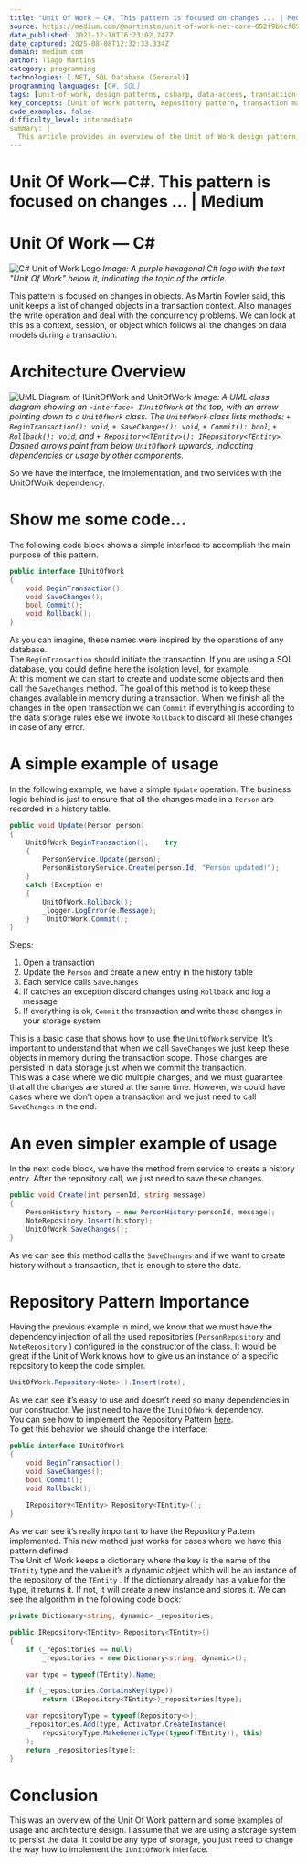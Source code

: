 ```yaml
---
title: "Unit Of Work — C#. This pattern is focused on changes ... | Medium"
source: https://medium.com/@martinstm/unit-of-work-net-core-652f9b6cf894
date_published: 2021-12-18T16:23:02.247Z
date_captured: 2025-08-08T12:32:33.334Z
domain: medium.com
author: Tiago Martins
category: programming
technologies: [.NET, SQL Database (General)]
programming_languages: [C#, SQL]
tags: [unit-of-work, design-patterns, csharp, data-access, transaction-management, repository-pattern, software-architecture, dotnet, object-lifecycle]
key_concepts: [Unit of Work pattern, Repository pattern, transaction management, object lifecycle, dependency injection, concurrency, data persistence, architectural patterns]
code_examples: false
difficulty_level: intermediate
summary: |
  This article provides an overview of the Unit of Work design pattern, defining it as a context that tracks changes to objects within a transaction. It illustrates its implementation in C# with core methods like `BeginTransaction`, `SaveChanges`, `Commit`, and `Rollback`, which mirror typical database operations. The author provides practical code examples demonstrating its usage for managing multiple data modifications atomically and highlights its synergy with the Repository pattern. The piece emphasizes that `SaveChanges` keeps changes in memory until `Commit` persists them to the underlying data storage, making the pattern adaptable to various storage systems.
---
```

# Unit Of Work — C#. This pattern is focused on changes ... | Medium

# Unit Of Work — C#

![C# Unit of Work Logo](https://miro.medium.com/v2/resize:fit:700/1*qEmLubkC3Agiaap5wnBu9g.png)
*Image: A purple hexagonal C# logo with the text "Unit Of Work" below it, indicating the topic of the article.*

This pattern is focused on changes in objects. As Martin Fowler said, this unit keeps a list of changed objects in a transaction context. Also manages the write operation and deal with the concurrency problems. We can look at this as a context, session, or object which follows all the changes on data models during a transaction.

# Architecture Overview

![UML Diagram of IUnitOfWork and UnitOfWork](https://miro.medium.com/v2/resize:fit:487/1*plkCvq5SxjVF-UrZKvGD2g.png)
*Image: A UML class diagram showing an `«interface» IUnitOfWork` at the top, with an arrow pointing down to a `UnitOfWork` class. The `UnitOfWork` class lists methods: `+ BeginTransaction(): void`, `+ SaveChanges(): void`, `+ Commit(): bool`, `+ Rollback(): void`, and `+ Repository<TEntity>(): IRepository<TEntity>`. Dashed arrows point from below `UnitOfWork` upwards, indicating dependencies or usage by other components.*

So we have the interface, the implementation, and two services with the UnitOfWork dependency.

# Show me some code…

The following code block shows a simple interface to accomplish the main purpose of this pattern.

```csharp
public interface IUnitOfWork   
{  
    void BeginTransaction();  
    void SaveChanges();  
    bool Commit();  
    void Rollback();  
}
```

As you can imagine, these names were inspired by the operations of any database.  
The `BeginTransaction` should initiate the transaction. If you are using a SQL database, you could define here the isolation level, for example.  
At this moment we can start to create and update some objects and then call the `SaveChanges` method. The goal of this method is to keep these changes available in memory during a transaction. When we finish all the changes in the open transaction we can `Commit` if everything is according to the data storage rules else we invoke `Rollback` to discard all these changes in case of any error.

# A simple example of usage

In the following example, we have a simple `Update` operation. The business logic behind is just to ensure that all the changes made in a `Person` are recorded in a history table.

```csharp
public void Update(Person person)  
{  
    UnitOfWork.BeginTransaction();    try  
    {  
        PersonService.Update(person);  
        PersonHistoryService.Create(person.Id, "Person updated!");  
    }  
    catch (Exception e)  
    {  
        UnitOfWork.Rollback();  
        _logger.LogError(e.Message);  
    }    UnitOfWork.Commit();  
}
```

Steps:

1.  Open a transaction
2.  Update the `Person` and create a new entry in the history table
3.  Each service calls `SaveChanges`
4.  If catches an exception discard changes using `Rollback` and log a message
5.  If everything is ok, `Commit` the transaction and write these changes in your storage system

This is a basic case that shows how to use the `UnitOfWork` service. It’s important to understand that when we call `SaveChanges` we just keep these objects in memory during the transaction scope. Those changes are persisted in data storage just when we commit the transaction.  
This was a case where we did multiple changes, and we must guarantee that all the changes are stored at the same time. However, we could have cases where we don’t open a transaction and we just need to call `SaveChanges` in the end.

# An even simpler example of usage

In the next code block, we have the method from service to create a history entry. After the repository call, we just need to save these changes.

```csharp
public void Create(int personId, string message)  
{  
    PersonHistory history = new PersonHistory(personId, message);  
    NoteRepository.Insert(history);  
    UnitOfWork.SaveChanges();  
}
```

As we can see this method calls the `SaveChanges` and if we want to create history without a transaction, that is enough to store the data.

# Repository Pattern Importance

Having the previous example in mind, we know that we must have the dependency injection of all the used repositories (`PersonRepository` and `NoteRepository` ) configured in the constructor of the class. It would be great if the Unit of Work knows how to give us an instance of a specific repository to keep the code simpler.

```csharp
UnitOfWork.Repository<Note>().Insert(note);
```

As we can see it’s easy to use and doesn’t need so many dependencies in our constructor. We just need to have the `IUnitOfWork` dependency.  
You can see how to implement the Repository Pattern [here](/p/78d0646b6045).  
To get this behavior we should change the interface:

```csharp
public interface IUnitOfWork   
{  
    void BeginTransaction();  
    void SaveChanges();  
    bool Commit();  
    void Rollback();  
      
    IRepository<TEntity> Repository<TEntity>();  
}
```

As we can see it’s really important to have the Repository Pattern implemented. This new method just works for cases where we have this pattern defined.  
The Unit of Work keeps a dictionary where the key is the name of the `TEntity` type and the value it’s a dynamic object which will be an instance of the repository of the `TEntity` . If the dictionary already has a value for the type, it returns it. If not, it will create a new instance and stores it. We can see the algorithm in the following code block:

```csharp
private Dictionary<string, dynamic> _repositories;

public IRepository<TEntity> Repository<TEntity>()  
{  
    if (_repositories == null)  
        _repositories = new Dictionary<string, dynamic>();    

    var type = typeof(TEntity).Name;    

    if (_repositories.ContainsKey(type))  
        return (IRepository<TEntity>)_repositories[type];    

    var repositoryType = typeof(Repository<>);  
    _repositories.Add(type, Activator.CreateInstance(  
        repositoryType.MakeGenericType(typeof(TEntity)), this)  
    );  
    return _repositories[type];  
}
```

# Conclusion

This was an overview of the Unit Of Work pattern and some examples of usage and architecture design. I assume that we are using a storage system to persist the data. It could be any type of storage, you just need to change the way how to implement the `IUnitOfWork` interface.